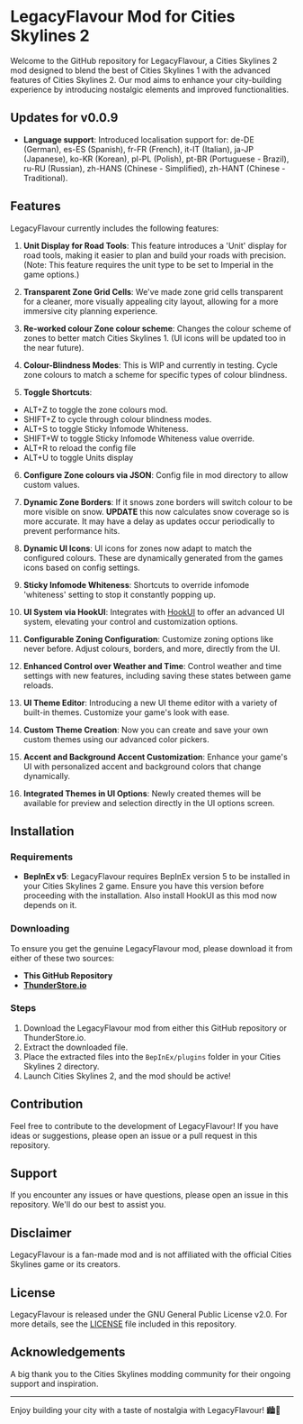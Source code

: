 ﻿# LegacyFlavour Mod for Cities Skylines 2

Welcome to the GitHub repository for LegacyFlavour, a Cities Skylines 2 mod designed to blend the best of Cities Skylines 1 with the advanced features of Cities Skylines 2. Our mod aims to enhance your city-building experience by introducing nostalgic elements and improved functionalities.

## Updates for v0.0.9
- **Language support**: Introduced localisation support for: de-DE (German), es-ES (Spanish), fr-FR (French), it-IT (Italian), ja-JP (Japanese), ko-KR (Korean), pl-PL (Polish), pt-BR (Portuguese - Brazil), ru-RU (Russian), zh-HANS (Chinese - Simplified), zh-HANT (Chinese - Traditional).

## Features

LegacyFlavour currently includes the following features:

1. **Unit Display for Road Tools**: This feature introduces a 'Unit' display for road tools, making it easier to plan and build your roads with precision. (Note: This feature requires the unit type to be set to Imperial in the game options.)

2. **Transparent Zone Grid Cells**: We've made zone grid cells transparent for a cleaner, more visually appealing city layout, allowing for a more immersive city planning experience.

3. **Re-worked colour Zone colour scheme**: Changes the colour scheme of zones to better match Cities Skylines 1. (UI icons will be updated too in the near future).

4. **Colour-Blindness Modes**: This is WIP and currently in testing. Cycle zone colours to match a scheme for specific types of colour blindness.

5. **Toggle Shortcuts**: 

- ALT+Z to toggle the zone colours mod. 
- SHIFT+Z to cycle through colour blindness modes.
- ALT+S to toggle Sticky Infomode Whiteness. 
- SHIFT+W to toggle Sticky Infomode Whiteness value override.
- ALT+R to reload the config file
- ALT+U to toggle Units display

6. **Configure Zone colours via JSON**: Config file in mod directory to allow custom values.

7. **Dynamic Zone Borders**: If it snows zone borders will switch colour to be more visible on snow. **UPDATE** this now calculates snow coverage so is more accurate. It may have a delay as updates occur periodically to prevent performance hits.

8. **Dynamic UI Icons**: UI icons for zones now adapt to match the configured colours. These are dynamically generated from the games icons based on config settings.

9. **Sticky Infomode Whiteness**: Shortcuts to override infomode 'whiteness' setting to stop it constantly popping up.

10. **UI System via HookUI**: Integrates with [HookUI](https://github.com/Captain-Of-Coit/hookui/releases) to offer an advanced UI system, elevating your control and customization options.

11. **Configurable Zoning Configuration**: Customize zoning options like never before. Adjust colours, borders, and more, directly from the UI.

12. **Enhanced Control over Weather and Time**: Control weather and time settings with new features, including saving these states between game reloads.

13. **UI Theme Editor**: Introducing a new UI theme editor with a variety of built-in themes. Customize your game's look with ease.

14. **Custom Theme Creation**: Now you can create and save your own custom themes using our advanced color pickers.

15. **Accent and Background Accent Customization**: Enhance your game's UI with personalized accent and background colors that change dynamically.

16. **Integrated Themes in UI Options**: Newly created themes will be available for preview and selection directly in the UI options screen.

## Installation

### Requirements

- **BepInEx v5**: LegacyFlavour requires BepInEx version 5 to be installed in your Cities Skylines 2 game. Ensure you have this version before proceeding with the installation. Also install HookUI as this mod now depends on it.

### Downloading

To ensure you get the genuine LegacyFlavour mod, please download it from either of these two sources:

- **This GitHub Repository**
- **[ThunderStore.io](https://thunderstore.io)**

### Steps

1. Download the LegacyFlavour mod from either this GitHub repository or ThunderStore.io.
2. Extract the downloaded file.
3. Place the extracted files into the `BepInEx/plugins` folder in your Cities Skylines 2 directory.
4. Launch Cities Skylines 2, and the mod should be active!

## Contribution

Feel free to contribute to the development of LegacyFlavour! If you have ideas or suggestions, please open an issue or a pull request in this repository.

## Support

If you encounter any issues or have questions, please open an issue in this repository. We'll do our best to assist you.

## Disclaimer

LegacyFlavour is a fan-made mod and is not affiliated with the official Cities Skylines game or its creators.

## License

LegacyFlavour is released under the GNU General Public License v2.0. For more details, see the [LICENSE](LICENSE) file included in this repository.

## Acknowledgements

A big thank you to the Cities Skylines modding community for their ongoing support and inspiration.

---

Enjoy building your city with a taste of nostalgia with LegacyFlavour! 🏙️🌉